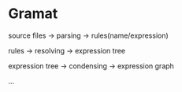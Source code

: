 # Gramat

source files -> parsing -> rules(name/expression)

rules -> resolving -> expression tree

expression tree -> condensing -> expression graph

...
